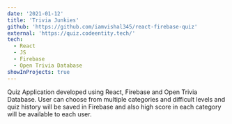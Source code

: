 ```yaml
---
date: '2021-01-12'
title: 'Trivia Junkies'
github: 'https://github.com/iamvishal345/react-firebase-quiz'
external: 'https://quiz.codeentity.tech/'
tech:
  - React
  - JS
  - Firebase
  - Open Trivia Database
showInProjects: true
---
```


Quiz Application developed using React, Firebase and Open Trivia Database. User can choose from multiple categories and difficult levels and quiz history will be saved in Firebase and also high score in each category will be available to each user.
